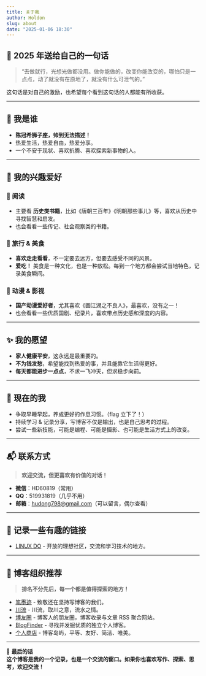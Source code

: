 ```yaml
---
title: 关于我
author: Holdon
slug: about
date: "2025-01-06 18:30"
---
```


## 🎯 2025 年送给自己的一句话

> “去做就行，光想光做都没用。做你能做的，改变你能改变的，哪怕只是一点点，动了就没有在原地了，就没有什么可泄气的。”

这句话是对自己的激励，也希望每个看到这句话的人都能有所收获。

---

## 🐯 我是谁

- **陈冠希狮子座，帅到无法描述！**  
- 热爱生活，热爱自由，热爱分享。  
- 一个不安于现状、喜欢折腾、喜欢探索新事物的人。

---

## 📖 我的兴趣爱好

### 🔹 阅读
- 主要看 **历史类书籍**，比如《唐朝三百年》《明朝那些事儿》等，喜欢从历史中寻找智慧和启发。  
- 也会看看一些传记、社会观察类的书籍。

### 🔹 旅行 & 美食
- **喜欢走走看看**，不一定要去远方，但要去感受不同的风景。  
- **爱吃！** 美食是一种文化，也是一种放松。每到一个地方都会尝试当地特色，记录美食瞬间。  

### 🔹 动漫 & 影视
- **国产动漫爱好者**，尤其喜欢《画江湖之不良人》，最喜欢，没有之一！  
- 也会看看一些优质国剧、纪录片，喜欢带点历史感和深度的内容。

---

## ✨ 我的愿望

- **家人健康平安**，这永远是最重要的。  
- **不为钱发愁**，希望能找到热爱的事，并且能靠它生活得更好。  
- **每天都能进步一点点**，不求一飞冲天，但求稳步向前。

---

## 🌿 <span id="now">现在的我</span>

- 争取早睡早起，养成更好的作息习惯。（flag 立下了！）  
- 持续学习 & 记录分享，写博客不仅是输出，也是自己思考的过程。  
- 尝试一些新技能，可能是编程、可能是摄影、也可能是生活方式上的改变。

---

## 📬 联系方式

> **欢迎交流，但更喜欢有价值的对话！**

- **微信**：HD60819（常用）  
- **QQ**：519931819（几乎不用）  
- **邮箱**：hudong798@gmail.com（可以留言，偶尔查看）

---

## 🔗 记录一些有趣的链接

- [LINUX DO](https://linux.do/) - 开放的理想社区，交流和学习技术的地方。

---

## 🏡 博客组织推荐

> **排名不分先后，每一个都是值得探索的地方！**

- [笔墨迹](https://blogscn.fun/) - 致敬还在坚持写博客的我们。  
- [川流](https://chuanliu.org) - 川流，取川之意，流水之情。  
- [博友圈](https://www.boyouquan.com/home) - 博客人的朋友圈，博客收录与文章 RSS 聚合网站。  
- [BlogFinder](https://bf.zzxworld.com/) - 寻找并发掘优质的独立个人博客。  
- [个人商店](https://storeweb.cn/) - 博客岛屿，平等、友好、简洁、唯美。

---

📌 **最后的话**  
**这个博客是我的一个记录，也是一个交流的窗口。如果你也喜欢写作、探索、思考，欢迎交流！**
